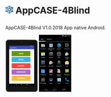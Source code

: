 # <p><img src="screenshot/iconoAppScreenshot.png" width="5%"/> AppCASE-4Blind  
AppCASE-4Blind V1.0.2018
App native Android.

<p><img src="screenshot/PantallaPrincipal.png" width="20%"/>
<img src="screenshot/appScreenshot.png" width="20%"/></p>
